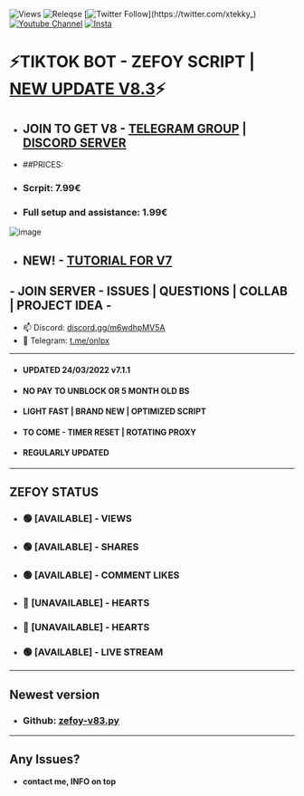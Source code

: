 ![Views](https://img.shields.io/github/commit-activity/y/xtekky/zefoy)
![Releqse](https://img.shields.io/github/v/release/xtekky/zefoy?include_prereleases)
[![Twitter Follow](https://img.shields.io/twitter/follow/_R1bang_.svg?style=social&label=xtekky_)](https://twitter.com/xtekky_) 
[![Youtube Channel](https://img.shields.io/youtube/channel/subscribers/UCVCxigi4I9fTuIxTlM9amtA?style=social)](https://www.youtube.com/channel/UC6JZx44gSD6-X_8xZoTMXUg)
[![Insta](https://img.shields.io/twitter/follow/lol_kris?label=Instagram&logo=instagram&logoColor=red&style=social)](https://instagram.com/xtekky)
# ⚡TIKTOK BOT - ZEFOY SCRIPT | [NEW UPDATE V8.3](https://github.com/xtekky/zefoy/tree/main/bots)⚡
- ## JOIN TO GET V8 - [TELEGRAM GROUP](https://t.me/onlpx) | [DISCORD SERVER](https://discord.gg/m6wdhpMV5A)
- ##PRICES:
- ### Scrpit: **7.99€**
- ### Full setup and assistance: **1.99€**
![image](https://user-images.githubusercontent.com/98614666/161166274-43244d60-2012-4f4b-80dc-19df65e9291a.png)
- ## NEW! - [TUTORIAL FOR V7](https://github.com/xtekky/zefoy/blob/main/NEW-TUTORIAL.md)
## - JOIN SERVER - ISSUES | QUESTIONS | COLLAB | PROJECT IDEA -
- 📫 Discord: [discord.gg/m6wdhpMV5A]( https://discord.gg/m6wdhpMV5A)
- 📲 Telegram: [t.me/onlpx](https://t.me/xtekky)
----
- #### UPDATED 24/03/2022 v7.1.1
- #### NO PAY TO UNBLOCK OR 5 MONTH OLD BS
- #### LIGHT FAST | BRAND NEW | OPTIMIZED SCRIPT
- #### TO COME - TIMER RESET | ROTATING PROXY
- #### REGULARLY UPDATED
----
## ZEFOY STATUS
- ### 🟢 [AVAILABLE]  - VIEWS           
- ### 🟢 [AVAILABLE] - SHARES         
- ### 🟢 [AVAILABLE] - COMMENT LIKES  
- ### 🔴 [UNAVAILABLE] - HEARTS         
- ### 🔴 [UNAVAILABLE] - HEARTS     
- ### 🟢 [AVAILABLE] - LIVE STREAM     

----
## Newest version
- ### Github: [zefoy-v83.py](https://github.com/xtekky/zefoy/blob/main/bots/zefoy-v83.py)
_______
## Any Issues?
- **contact me, INFO on top**

